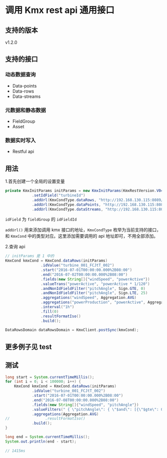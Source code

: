 # 调用 Kmx rest api 通用接口

## 支持的版本

v1.2.0

## 支持的接口

### 动态数据查询

- Data-points
- Data-rows
- Data-streams

### 元数据和静态数据

- FieldGroup
- Asset

### 数据实时写入

- Restful api

## 用法

1.首先创建一个全局的设置变量

```java
private KmxInitParams initParams = new KmxInitParams(KmxRestVersion.V040)
            .setIdField("turbineId")
            .addUrl(KmxCondType.dataRows, "http://192.168.130.115:8089/data-service/v4/data-rows")
            .addUrl(KmxCondType.dataPoints, "http://192.168.130.115:8089/data-service/v4/data-points")
            .addUrl(KmxCondType.dataStreams, "http://192.168.130.115:8089/data-service/v4/data-streams");
```

`idField` 为 `fieldGroup` 的 `idFieldId`

`addUrl()` 用来添加调用 kmx 接口的地址，`KmxCondType` 枚举为当前支持的接口，和 `KmxCond` 中的类型对应。这里添加需要调用的 api 地址即可，不用全部添加。

2.查询 api

```java
// initParams 是 1 中的
KmxCond kmxCond = KmxCond.dataRows(initParams)
                .idValue("turbine_001_FCJtT_002")
                .start("2016-07-01T00:00:00.000%2B08:00")
                .end("2016-07-02T00:00:00.000%2B08:00")
                .fields(new String[]{"windSpeed", "powerActive"})
                .valueTrans("powerActive", "powerActive * 1/120")
                .andNonIdFieldFilter("pitchAngle", Sign.GTE, 0)
                .andNonIdFieldFilter("pitchAngle", Sign.LTE, 25)
                .aggregations("windSpeed", Aggregation.AVG)
                .aggregations("powerProduction", "powerActive", Aggregation.AVG)
                .interval("1h")
                .fill(0)
                .resultFormatIso()
                .build();
                
DataRowsDomain dataRowsDomain = KmxClient.postSync(kmxCond);
```

更多例子见 test
---

## 测试
```java
long start = System.currentTimeMillis();
for (int i = 0; i < 100000; i++) {
    KmxCond kmxCond = KmxCond.dataRows(initParams)
            .idValue("turbine_001_FCJtT_002")
            .start("2016-07-01T00:00:00.000%2B08:00")
            .end("2016-07-08T00:00:00.000%2B08:00")
            .fields(new String[]{"windSpeed", "pitchAngle"})
            .valueFilters(" { \"pitchAngle\": { \"$and\": [{\"$gte\": 0}, {\"$lte\": 25}] } }")
            .aggregations(Aggregation.AVG)
//                .resultFormatIso()
            .build();
}

long end = System.currentTimeMillis();
System.out.println(end - start);
        
// 1415ms
```
